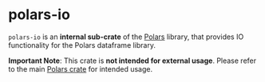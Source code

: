 # polars-io

`polars-io` is an **internal sub-crate** of the [Polars](https://crates.io/crates/polars) library, that provides IO functionality for the Polars dataframe library.

**Important Note**: This crate is **not intended for external usage**. Please refer to the main [Polars crate](https://crates.io/crates/polars) for intended usage.

